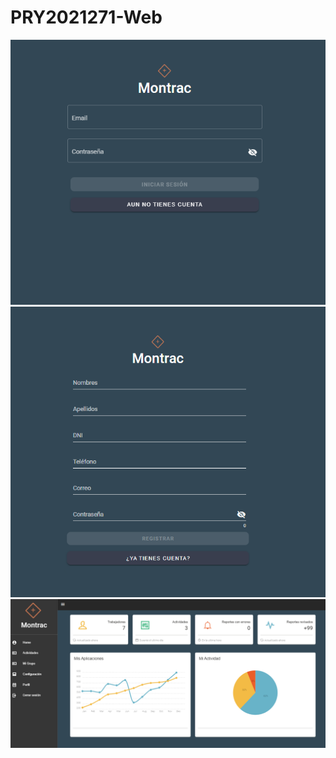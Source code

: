 # PRY2021271-Web

![Logint](https://github.com/LO04/PRY2021271-Web/blob/main/src/assets/login.png)
![Register](https://github.com/LO04/PRY2021271-Web/blob/main/src/assets/register.png)
![Dashboard](https://github.com/LO04/PRY2021271-Web/blob/main/src/assets/dashboard.png)